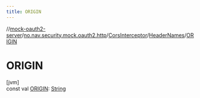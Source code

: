 ```yaml
---
title: ORIGIN
---
```

//[mock-oauth2-server](../../../../index.html)/[no.nav.security.mock.oauth2.http](../../index.html)/[CorsInterceptor](../index.html)/[HeaderNames](index.html)/[ORIGIN](-o-r-i-g-i-n.html)



# ORIGIN



[jvm]\
const val [ORIGIN](-o-r-i-g-i-n.html): [String](https://kotlinlang.org/api/latest/jvm/stdlib/kotlin/-string/index.html)




